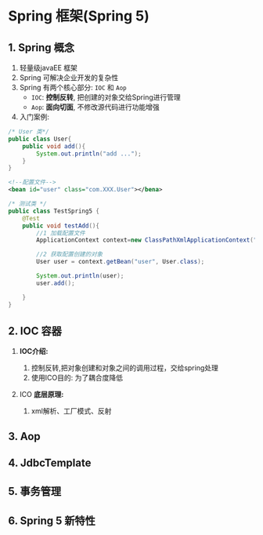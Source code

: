 # Spring 框架(Spring 5)

## 1. Spring 概念
1. 轻量级javaEE 框架
2. Spring 可解决企业开发的复杂性
3. Spring 有两个核心部分: `IOC` 和 `Aop`
	* `IOC`: **控制反转**, 把创建的对象交给Spring进行管理
	* `Aop`: **面向切面**, 不修改源代码进行功能增强
4. 入门案例:
```java
/* User 类*/
public class User{
	public void add(){
		System.out.println("add ...");	
	}
}
```

```xml
<!--配置文件-->
<bean id="user" class="com.XXX.User"></bena>
```

```java
/* 测试类 */
public class TestSpring5 {
    @Test
    public void testAdd(){
        //1 加载配置文件
        ApplicationContext context=new ClassPathXmlApplicationContext("bean1.xml");

        //2 获取配置创建的对象
        User user = context.getBean("user", User.class);

        System.out.println(user);
        user.add();

    }
}
```

## 2. IOC 容器
1. **IOC介绍:** 
	1. 控制反转,把对象创建和对象之间的调用过程，交给spring处理
	2. 使用ICO目的: 为了耦合度降低

2. ICO **底层原理:**
	1. xml解析、工厂模式、反射
	

## 3. Aop

## 4. JdbcTemplate

## 5. 事务管理

## 6. Spring 5 新特性
